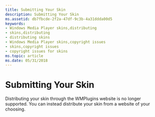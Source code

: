 ```yaml
---
title: Submitting Your Skin
description: Submitting Your Skin
ms.assetid: db7fbcde-2f2a-47df-9c3b-4a31ddda00d5
keywords:
- Windows Media Player skins,distributing
- skins,distributing
- distributing skins
- Windows Media Player skins,copyright issues
- skins,copyright issues
- copyright issues for skins
ms.topic: article
ms.date: 05/31/2018
---
```


# Submitting Your Skin

Distributing your skin through the WMPlugins website is no longer supported. You can instead distribute your skin from a website of your choosing.

 

 




